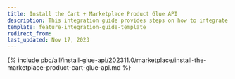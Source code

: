 ```yaml
---
title: Install the Cart + Marketplace Product Glue API
description: This integration guide provides steps on how to integrate the Marketplace Product + Cart Glue API feature into a Spryker project.
template: feature-integration-guide-template
redirect_from:
last_updated: Nov 17, 2023
---
```


{% include pbc/all/install-glue-api/202311.0/marketplace/install-the-marketplace-product-cart-glue-api.md %} <!-- To edit, see /_includes/pbc/all/install-glue-api/202311.0/marketplace/install-the-marketplace-product-cart-glue-api.md -->
